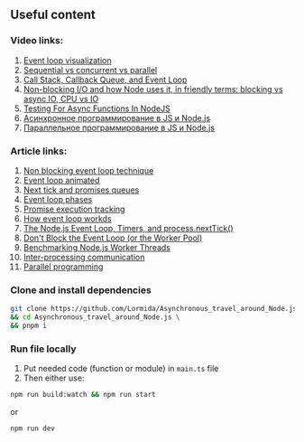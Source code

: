 ## Useful content

### Video links:

1. [Event loop visualization](https://www.youtube.com/shorts/m8biTN2fBEs)
2. [Sequential vs concurrent vs parallel](https://www.youtube.com/watch?v=vC6G7CZPCuY)
3. [Call Stack, Callback Queue, and Event Loop](https://www.youtube.com/watch?v=FVZ-A_Akros)
4. [Non-blocking I/O and how Node uses it, in friendly terms: blocking vs async IO, CPU vs IO](https://www.youtube.com/watch?v=wB9tIg209-8)
5. [Testing For Async Functions In NodeJS](https://www.youtube.com/watch?v=yiBLmRRRx-k)
6. [Асинхронное программирование в JS и Node.js](https://www.youtube.com/watch?v=hY6Z6qNYzmc&list=PLHhi8ymDMrQZ0MpTsmi54OkjTbo0cjU1T)
7. [Параллельное программирование в JS и Node.js](https://www.youtube.com/watch?v=JNLrITevhRI&list=PLHhi8ymDMrQZDYtU8ioC5raX6hxPyWjhx)

### Article links:

1. [Non blocking event loop technique](https://snyk.io/blog/nodejs-how-even-quick-async-functions-can-block-the-event-loop-starve-io)
2. [Event loop animated](https://dev.to/nodedoctors/an-animated-guide-to-nodejs-event-loop-3g62)
3. [Next tick and promises queues](https://www.builder.io/blog/NodeJS-visualizing-nextTick-and-promise-queues)
4. [Event loop phases](https://nodejs.org/en/docs/guides/event-loop-timers-and-nexttick#phases-overview)
5. [Promise execution tracking](https://nodejs.org/api/async_hooks.html#async_hooks_type)
6. [How event loop workds](https://heynode.com/tutorial/how-event-loop-works-nodejs/)
7. [The Node.js Event Loop, Timers, and process.nextTick()](https://nodejs.org/en/docs/guides/event-loop-timers-and-nexttick)
8. [Don't Block the Event Loop (or the Worker Pool)](https://nodejs.org/en/docs/guides/dont-block-the-event-loop)
9. [Benchmarking Node.js Worker Threads](https://dhwaneetbhatt.com/blog/benchmarking-nodejs-worker-threads)
10. [Inter-processing communication](https://github.com/HowProgrammingWorks/InterProcessCommunication)
11. [Parallel programming](https://github.com/HowProgrammingWorks/Index/blob/master/Courses/Parallel.md)

### Clone and install dependencies

```sh
git clone https://github.com/Lormida/Asynchronous_travel_around_Node.js.git \
&& cd Asynchronous_travel_around_Node.js \
&& pnpm i
```

### Run file locally

1. Put needed code (function or module) in `main.ts` file
2. Then either use:

```sh
npm run build:watch && npm run start
```

or

```sh
npm run dev
```
